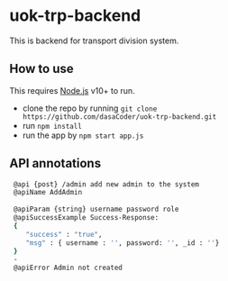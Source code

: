 # uok-trp-backend

This is backend for transport division system.
## How to use

This requires [Node.js](https://nodejs.org/) v10+ to run.

- clone the repo by running ``` git clone https://github.com/dasaCoder/uok-trp-backend.git ```
- run ``` npm install ```
- run the app by ``` npm start app.js ```

## API annotations

```sh
 @api {post} /admin add new admin to the system
 @apiName AddAdmin
 
 @apiParam {string} username password role
 @apiSuccessExample Success-Response:
 {
    "success" : "true",
    "msg" : { username : '', password: '', _id : ''}
 }
 -
 @apiError Admin not created
 ```
 
 
